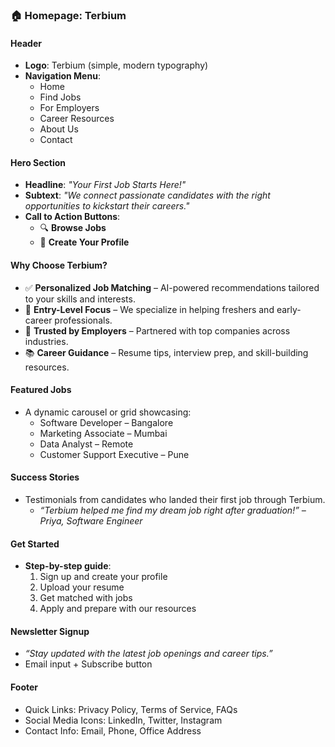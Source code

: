 ### 🏠 **Homepage: Terbium**

#### **Header**
- **Logo**: Terbium (simple, modern typography)
- **Navigation Menu**:
  - Home
  - Find Jobs
  - For Employers
  - Career Resources
  - About Us
  - Contact

#### **Hero Section**
- **Headline**: _"Your First Job Starts Here!"_
- **Subtext**: _"We connect passionate candidates with the right opportunities to kickstart their careers."_
- **Call to Action Buttons**:
  - 🔍 **Browse Jobs**
  - 📝 **Create Your Profile**

#### **Why Choose Terbium?**
- ✅ **Personalized Job Matching** – AI-powered recommendations tailored to your skills and interests.
- 🎯 **Entry-Level Focus** – We specialize in helping freshers and early-career professionals.
- 🤝 **Trusted by Employers** – Partnered with top companies across industries.
- 📚 **Career Guidance** – Resume tips, interview prep, and skill-building resources.

#### **Featured Jobs**
- A dynamic carousel or grid showcasing:
  - Software Developer – Bangalore
  - Marketing Associate – Mumbai
  - Data Analyst – Remote
  - Customer Support Executive – Pune

#### **Success Stories**
- Testimonials from candidates who landed their first job through Terbium.
  - _“Terbium helped me find my dream job right after graduation!” – Priya, Software Engineer_

#### **Get Started**
- **Step-by-step guide**:
  1. Sign up and create your profile
  2. Upload your resume
  3. Get matched with jobs
  4. Apply and prepare with our resources

#### **Newsletter Signup**
- _“Stay updated with the latest job openings and career tips.”_
- Email input + Subscribe button

#### **Footer**
- Quick Links: Privacy Policy, Terms of Service, FAQs
- Social Media Icons: LinkedIn, Twitter, Instagram
- Contact Info: Email, Phone, Office Address
